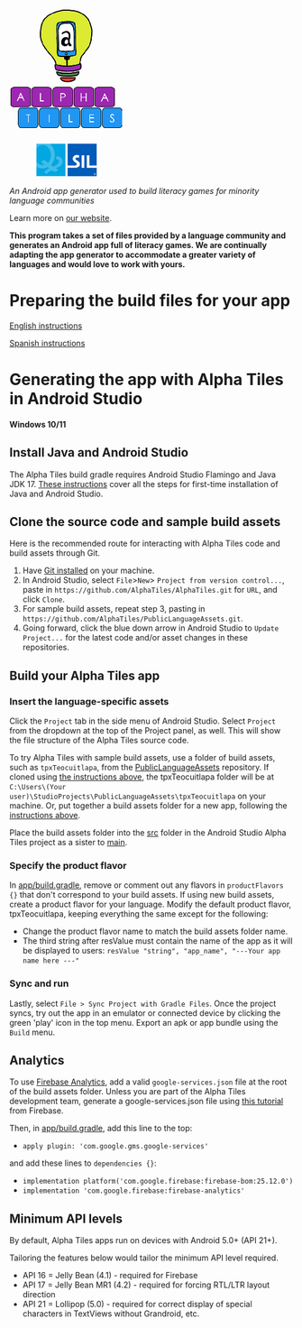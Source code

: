 ![Alpha Tiles](/app/src/main/res/drawable/zz_splash.png?raw=true)

*An Android app generator used to build literacy games for minority language communities* 

Learn more on [our website](http://alphatilesapps.org/).

**This program takes a set of files provided by a language community and generates an Android app full of literacy games. We are continually adapting the app generator to accommodate a greater variety of languages and would love to work with yours.**

# Preparing the build files for your app

[English instructions](https://docs.google.com/presentation/d/1w-BTKk2MuJIwTFXfXP8cNShU0QI6MSXM5YJQxcaP4uk/edit#slide=id.p1)

[Spanish instructions](https://docs.google.com/presentation/d/1pjhPZvCVU7T50IdSWVTc0GXgBd24-klR1f3yDuTFhJ0/edit#slide=id.p1)

# Generating the app with Alpha Tiles in Android Studio
#### Windows 10/11
## Install Java and Android Studio
The Alpha Tiles build gradle requires Android Studio Flamingo and Java JDK 17. [These instructions](https://www.makeuseof.com/windows-android-studio-setup/#:~:text=Before%20installing%20Android%20Studio%2C%20you,for%20creating%20Java%2Dbased%20applications.) cover all the steps for first-time installation of Java and Android Studio.

## Clone the source code and sample build assets
Here is the recommended route for interacting with Alpha Tiles code and build assets through Git.
1. Have [Git installed](https://git-scm.com/download/win) on your machine.
2. In Android Studio, select `File`>`New`> `Project from version control...`, paste in `https://github.com/AlphaTiles/AlphaTiles.git` for `URL`, and click `Clone`.
3. For sample build assets, repeat step 3, pasting in `https://github.com/AlphaTiles/PublicLanguageAssets.git`.
4. Going forward, click the blue down arrow in Android Studio to `Update Project...` for the latest code and/or asset changes in these repositories.


## Build your Alpha Tiles app
### Insert the language-specific assets
Click the `Project` tab in the side menu of Android Studio. Select `Project` from the dropdown at the top of the Project panel, as well. This will show the file structure of the Alpha Tiles source code.

To try Alpha Tiles with sample build assets, use a folder of build assets, such as `tpxTeocuitlapa`, from the [PublicLanguageAssets](https://github.com/AlphaTiles/PublicLanguageAssets) repository. If cloned using [the instructions above](#clone-the-source-code-and-sample-build-assets), the tpxTeocuitlapa folder will be at `C:\Users\(Your user)\StudioProjects\PublicLanguageAssets\tpxTeocuitlapa` on your machine.
Or, put together a build assets folder for a new app, following the [instructions above](#preparing-the-build-files-for-your-app).

Place the build assets folder into the [src](app/src) folder in the Android Studio Alpha Tiles project as a sister to [main](app/src/main).

### Specify the product flavor
In [app/build.gradle](app/build.gradle), remove or comment out any flavors in `productFlavors {}` that don't correspond to your build assets. If using new build assets, create a product flavor for your language. Modify the default product flavor, tpxTeocuitlapa, keeping everything the same except for the following:
* Change the product flavor name to match the build assets folder name.
* The third string after resValue must contain the name of the app as it will be displayed to users: `resValue "string", "app_name", "---Your app name here ---"`

### Sync and run
Lastly, select `File > Sync Project with Gradle Files`. Once the project syncs, try out the app in an emulator or connected device by clicking the green 'play' icon in the top menu. Export an apk or app bundle using the `Build` menu.

## Analytics
To use [Firebase Analytics](https://firebase.google.com/), add a valid `google-services.json` file at the root of the build assets folder. Unless you are part of the Alpha Tiles development team, generate a google-services.json file using [this tutorial](https://cloud.google.com/firestore/docs/client/get-firebase) from Firebase. 

Then, in [app/build.gradle](app/build.gradle), add this line to the top:

* `apply plugin: 'com.google.gms.google-services'`

and add these lines to `dependencies {}`:

* `implementation platform('com.google.firebase:firebase-bom:25.12.0')`
* `implementation 'com.google.firebase:firebase-analytics'`

## Minimum API levels

By default, Alpha Tiles apps run on devices with Android 5.0+ (API 21+). 

Tailoring the features below would tailor the minimum API level required.
* API 16 = Jelly Bean (4.1) - required for Firebase
* API 17 = Jelly Bean MR1 (4.2) - required for forcing RTL/LTR layout direction
* API 21 = Lollipop (5.0) - required for correct display of special characters in TextViews without Grandroid, etc.
